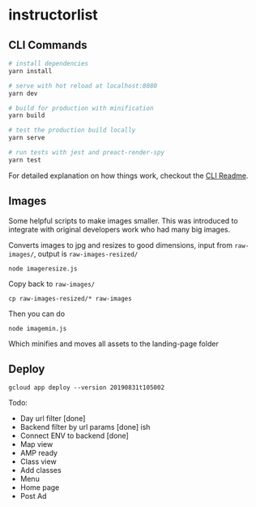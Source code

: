 # instructorlist

## CLI Commands

```bash
# install dependencies
yarn install

# serve with hot reload at localhost:8080
yarn dev

# build for production with minification
yarn build

# test the production build locally
yarn serve

# run tests with jest and preact-render-spy
yarn test
```

For detailed explanation on how things work, checkout the [CLI Readme](https://github.com/developit/preact-cli/blob/master/README.md).

## Images

Some helpful scripts to make images smaller. This was introduced to integrate with original developers work who had many big images.

Converts images to jpg and resizes to good dimensions, input from `raw-images/`, output is `raw-images-resized/`

    node imageresize.js

Copy back to `raw-images/`

    cp raw-images-resized/* raw-images

Then you can do

    node imagemin.js

Which minifies and moves all assets to the landing-page folder

## Deploy

```
gcloud app deploy --version 20190831t105002
```

Todo:

- Day url filter [done]
- Backend filter by url params [done] ish
- Connect ENV to backend [done]
- Map view
- AMP ready
- Class view
- Add classes
- Menu
- Home page
- Post Ad
